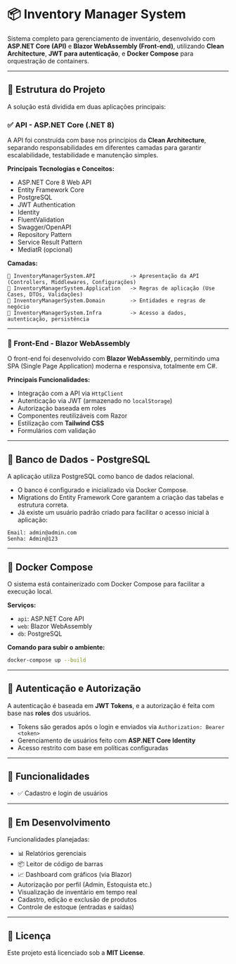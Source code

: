 # 📦 Inventory Manager System

Sistema completo para gerenciamento de inventário, desenvolvido com **ASP.NET Core (API)** e **Blazor WebAssembly (Front-end)**, utilizando **Clean Architecture**, **JWT para autenticação**, e **Docker Compose** para orquestração de containers.

---

## 🧱 Estrutura do Projeto

A solução está dividida em duas aplicações principais:

### ✅ API - ASP.NET Core (.NET 8)

A API foi construída com base nos princípios da **Clean Architecture**, separando responsabilidades em diferentes camadas para garantir escalabilidade, testabilidade e manutenção simples.

**Principais Tecnologias e Conceitos:**

- ASP.NET Core 8 Web API  
- Entity Framework Core  
- PostgreSQL  
- JWT Authentication  
- Identity  
- FluentValidation  
- Swagger/OpenAPI  
- Repository Pattern  
- Service Result Pattern  
- MediatR (opcional)  

**Camadas:**

```
📂 InventoryManagerSystem.API           -> Apresentação da API (Controllers, Middlewares, Configurações)
📂 InventoryManagerSystem.Application   -> Regras de aplicação (Use Cases, DTOs, Validações)
📂 InventoryManagerSystem.Domain        -> Entidades e regras de negócio
📂 InventoryManagerSystem.Infra         -> Acesso a dados, autenticação, persistência
```

---

### 🎨 Front-End - Blazor WebAssembly

O front-end foi desenvolvido com **Blazor WebAssembly**, permitindo uma SPA (Single Page Application) moderna e responsiva, totalmente em C#.

**Principais Funcionalidades:**

- Integração com a API via `HttpClient`
- Autenticação via JWT (armazenado no `localStorage`)
- Autorização baseada em roles
- Componentes reutilizáveis com Razor
- Estilização com **Tailwind CSS**
- Formulários com validação

---

## 🐘 Banco de Dados - PostgreSQL

A aplicação utiliza PostgreSQL como banco de dados relacional.

- O banco é configurado e inicializado via Docker Compose.
- Migrations do Entity Framework Core garantem a criação das tabelas e estrutura correta.
- Já existe um usuário padrão criado para facilitar o acesso inicial à aplicação:

```
Email: admin@admin.com
Senha: Admin@123
```

---

## 🐳 Docker Compose

O sistema está containerizado com Docker Compose para facilitar a execução local.

**Serviços:**

- `api`: ASP.NET Core API
- `web`: Blazor WebAssembly
- `db`: PostgreSQL

**Comando para subir o ambiente:**

```bash
docker-compose up --build
```

---

## 🔐 Autenticação e Autorização

A autenticação é baseada em **JWT Tokens**, e a autorização é feita com base nas **roles** dos usuários.

- Tokens são gerados após o login e enviados via `Authorization: Bearer <token>`
- Gerenciamento de usuários feito com **ASP.NET Core Identity**
- Acesso restrito com base em políticas configuradas

---

## 📁 Funcionalidades

- ✅ Cadastro e login de usuários

---

## 🚧 Em Desenvolvimento

Funcionalidades planejadas:

- 📊 Relatórios gerenciais
- 📦 Leitor de código de barras
- 📈 Dashboard com gráficos (via Blazor)
-   Autorização por perfil (Admin, Estoquista etc.)
-   Visualização de inventário em tempo real
-   Cadastro, edição e exclusão de produtos
-   Controle de estoque (entradas e saídas)

---


## 📄 Licença

Este projeto está licenciado sob a **MIT License**.

